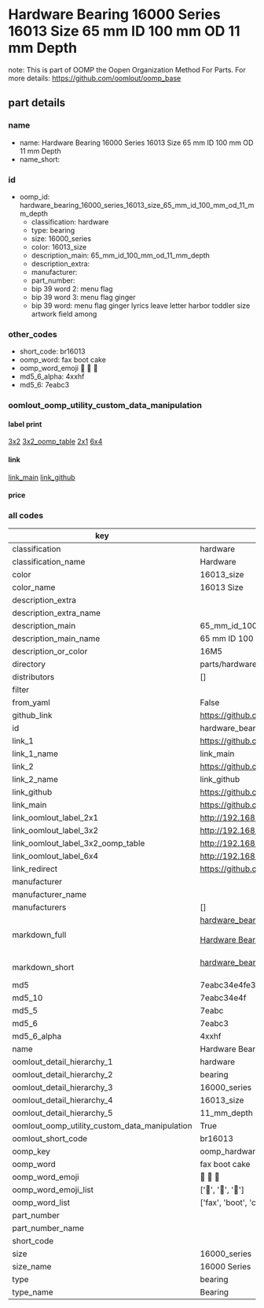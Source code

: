 # Hardware Bearing 16000 Series 16013 Size 65 mm ID 100 mm OD 11 mm Depth  

note: This is part of OOMP the Oopen Organization Method For Parts. For more details: https://github.com/oomlout/oomp_base

##  part details
  







### name
* name: Hardware Bearing 16000 Series 16013 Size 65 mm ID 100 mm OD 11 mm Depth
* name_short: 
### id
* oomp_id: hardware_bearing_16000_series_16013_size_65_mm_id_100_mm_od_11_mm_depth
  * classification: hardware
  * type: bearing
  * size: 16000_series
  * color: 16013_size
  * description_main: 65_mm_id_100_mm_od_11_mm_depth
  * description_extra: 
  * manufacturer: 
  * part_number: 
  * bip 39 word 2: menu flag
  * bip 39 word 3: menu flag ginger
  * bip 39 word: menu flag ginger lyrics leave letter harbor toddler size artwork field among

### other_codes
* short_code: br16013
* oomp_word: fax boot cake
* oomp_word_emoji :fax: :boot: :cake:
* md5_6_alpha: 4xxhf
* md5_6: 7eabc3






### oomlout_oomp_utility_custom_data_manipulation
#### label print
[3x2](http://192.168.1.245:1112/?label=oomp%204xxhf)
[3x2_oomp_table](http://192.168.1.108:1112/?label=oomp%204xxhf)
[2x1](http://192.168.1.242:1112/?label=oomp%204xxhf)
[6x4](http://192.168.1.55:1112/?label=oomp%204xxhf)    

#### link

[link_main](https://github.com/oomlout/oomlout_oomp_version_1_messy/tree/main/parts/hardware_bearing_16000_series_16013_size_65_mm_id_100_mm_od_11_mm_depth) [link_github](https://github.com/oomlout/oomlout_oomp_version_1_messy/tree/main/parts/hardware_bearing_16000_series_16013_size_65_mm_id_100_mm_od_11_mm_depth)                             

#### price







### all codes 
| key | value |  
| --- | --- |  
| classification | hardware |  
| classification_name | Hardware |  
| color | 16013_size |  
| color_name | 16013 Size |  
| description_extra |  |  
| description_extra_name |  |  
| description_main | 65_mm_id_100_mm_od_11_mm_depth |  
| description_main_name | 65 mm ID 100 mm OD 11 mm Depth |  
| description_or_color | 16M5 |  
| directory | parts/hardware_bearing_16000_series_16013_size_65_mm_id_100_mm_od_11_mm_depth |  
| distributors | [] |  
| filter |  |  
| from_yaml | False |  
| github_link | https://github.com/oomlout/oomlout_oomp_part_src/tree/main/parts/hardware_bearing_16000_series_16013_size_65_mm_id_100_mm_od_11_mm_depth |  
| id | hardware_bearing_16000_series_16013_size_65_mm_id_100_mm_od_11_mm_depth |  
| link_1 | https://github.com/oomlout/oomlout_oomp_version_1_messy/tree/main/parts/hardware_bearing_16000_series_16013_size_65_mm_id_100_mm_od_11_mm_depth |  
| link_1_name | link_main |  
| link_2 | https://github.com/oomlout/oomlout_oomp_version_1_messy/tree/main/parts/hardware_bearing_16000_series_16013_size_65_mm_id_100_mm_od_11_mm_depth |  
| link_2_name | link_github |  
| link_github | https://github.com/oomlout/oomlout_oomp_version_1_messy/tree/main/parts/hardware_bearing_16000_series_16013_size_65_mm_id_100_mm_od_11_mm_depth |  
| link_main | https://github.com/oomlout/oomlout_oomp_version_1_messy/tree/main/parts/hardware_bearing_16000_series_16013_size_65_mm_id_100_mm_od_11_mm_depth |  
| link_oomlout_label_2x1 | http://192.168.1.242:1112/?label=oomp%204xxhf |  
| link_oomlout_label_3x2 | http://192.168.1.245:1112/?label=oomp%204xxhf |  
| link_oomlout_label_3x2_oomp_table | http://192.168.1.108:1112/?label=oomp%204xxhf |  
| link_oomlout_label_6x4 | http://192.168.1.55:1112/?label=oomp%204xxhf |  
| link_redirect | https://github.com/oomlout/oomlout_oomp_version_1_messy/tree/main/parts/hardware_bearing_16000_series_16013_size_65_mm_id_100_mm_od_11_mm_depth |  
| manufacturer |  |  
| manufacturer_name |  |  
| manufacturers | [] |  
| markdown_full | [hardware_bearing_16000_series_16013_size_65_mm_id_100_mm_od_11_mm_depth](none)<br>[](none)<br>[Hardware Bearing 16000 Series 16013 Size 65 Mm Id 100 Mm Od 11 Mm Depth](none)<br><br> |  
| markdown_short | [hardware_bearing_16000_series_16013_size_65_mm_id_100_mm_od_11_mm_depth](none)<br><br> |  
| md5 | 7eabc34e4fe36d22023f7856c4160c59 |  
| md5_10 | 7eabc34e4f |  
| md5_5 | 7eabc |  
| md5_6 | 7eabc3 |  
| md5_6_alpha | 4xxhf |  
| name | Hardware Bearing 16000 Series 16013 Size 65 mm ID 100 mm OD 11 mm Depth |  
| oomlout_detail_hierarchy_1 | hardware |  
| oomlout_detail_hierarchy_2 | bearing |  
| oomlout_detail_hierarchy_3 | 16000_series |  
| oomlout_detail_hierarchy_4 | 16013_size |  
| oomlout_detail_hierarchy_5 | 11_mm_depth |  
| oomlout_oomp_utility_custom_data_manipulation | True |  
| oomlout_short_code | br16013 |  
| oomp_key | oomp_hardware_bearing_16000_series_16013_size_65_mm_id_100_mm_od_11_mm_depth |  
| oomp_word | fax boot cake |  
| oomp_word_emoji | :fax: :boot: :cake: |  
| oomp_word_emoji_list | [':fax:', ':boot:', ':cake:'] |  
| oomp_word_list | ['fax', 'boot', 'cake'] |  
| part_number |  |  
| part_number_name |  |  
| short_code |  |  
| size | 16000_series |  
| size_name | 16000 Series |  
| type | bearing |  
| type_name | Bearing |  
